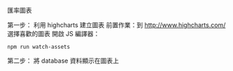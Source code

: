 匯率圖表

第一步： 利用 highcharts 建立圖表 前置作業：到 http://www.highcharts.com/ 選擇喜歡的圖表 開啟 JS 編譯器： 
```
npm run watch-assets
```
第二步： 將 database 資料顯示在圖表上
